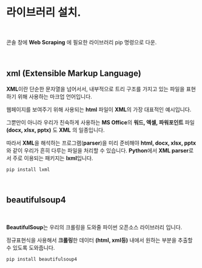 # 라이브러리 설치.

<br/>

콘솔 창에 **Web Scraping** 에 필요한 라이브러리 pip 명령으로 다운.

<br/>

## xml (Extensible Markup Language)

**XML**이란 단순한 문자열을 넘어서서, 내부적으로 트리 구조를 가지고 있는 파일을 표현하기 위해 사용하는 마크업 언어입니다.

웹페이지를 보여주기 위해 사용되는 **html** 파일이 **XML**의 가장 대표적인 예시입니다. 

그뿐만이 아니라 우리가 친숙하게 사용하는 **MS Office**의 **워드, 엑셀, 파워포인트** 파일 **(docx, xlsx, pptx)** 도 **XML** 의 일종입니다.

따라서 **XML**을 해석하는 프로그램(**parser**)을 미리 준비해야 **html, docx, xlsx, pptx**와 같이 우리가 흔히 다루는 파일을 처리할 수 있습니다. 
**Python**에서 **XML parser**로서 주로 이용되는 패키지는 **lxml**입니다. 


`pip install lxml`

<br/>

## beautifulsoup4

<br/>

**BeautifulSoup**는 우리의 크롤링을 도와줄 파이썬 오픈소스 라이브러리 입니다.

정규표현식을 사용해서 **크롤링**한 데이터 **(html, xml등)** 내에서 원하는 부분을 추출할 수 있도록 도와줍니다.

`pip install beautifulsoup4`
